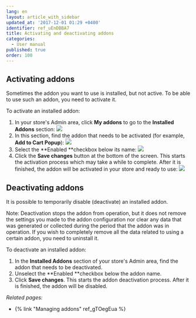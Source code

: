 ```yaml
---
lang: en
layout: article_with_sidebar
updated_at: '2017-12-01 01:29 +0400'
identifier: ref_uEnDBBA7
title: Activating and deactivating addons
categories:
  - User manual
published: true
order: 100
---
```

## Activating addons

Sometimes the addon you want to use is installed, but not active. To be able to use such an addon, you need to activate it. 

To activate an installed addon:

1.  In your store's Admin area, click **My addons** to go to the **Installed Addons** section:
    ![]({{site.baseurl}}/attachments/7503971/8716504.png)
2.  In this section, find the addon that needs to be activated (for example, **Add to Cart Popup**):
    ![]({{site.baseurl}}/attachments/7503971/8716505.png)
3.  Select the **Enabled **checkbox below its name:
    ![]({{site.baseurl}}/attachments/7503971/8716506.png)
4.  Click the **Save changes** button at the bottom of the screen. This starts the activation process which may take a while to complete. After it is finished, the addon will be activated in your store and ready to use:
    ![]({{site.baseurl}}/attachments/7503971/8716507.png)

## Deactivating addons

It is possible to temporarily disable (deactivate) an installed addon.

Note: Deactivation stops the addon from operation, but it does not remove the settings you made to the addon configuration nor clear any data that was generated or collected during the period that the addon was in operation. If you wish to completely remove all the data related to using a certain addon, you need to uninstall it.

To deactivate an installed addon:

1.  In the **Installed Addons** section of your store's Admin area, find the addon that needs to be deactivated.
2.  Unselect the **Enabled **checkbox below the addon name.
3.  Click **Save changes**. This starts the addon deactivation process. After it is finished, the addon will be disabled.

_Related pages:_

*   {% link "Managing addons" ref_gTOegEua %}
